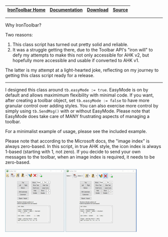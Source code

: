 |[IronToolbar Home](https://thearkive.github.io/IronToolbar_AHK/)|[Documentation](site/docs.html)| [Download](https://github.com/TheArkive/IronToolbar_AHK/archive/refs/heads/master.zip) | [Source](https://github.com/TheArkive/IronToolbar_AHK) | 
|-----------------------------|-------|------|-----|

-----------------------------------------------------------------------------------------------

Why IronToolbar?

Two reasons:
1) This class script has turned out pretty solid and reliable.
2) It was a struggle getting there, due to the Toolbar API's "iron will" to defy my attempts to make this not only accessible for AHK v2, but hopefully more accessible and usable if converted to AHK v1.

The latter is my attempt at a light-hearted joke, reflecting on my journey to getting this class script ready for a release.

-----------------------------------------------------------------------------------------------

I designed this class around `tb.easyMode := true`.  EasyMode is on by default and allows maximimum flexibility with minimal code.  If you want, after creating a toolbar object, set `tb.easyMode := false` to have more granular control over adding styles.  You can also exercise more control by simply using `tb.SendMsg()` with or without EasyMode.  Please note that EasyMode does take care of MANY frustrating aspects of managing a toolbar.

For a minimalist example of usage, please see the included example.

Please note that according to the Microsoft docs, the "image index" is always zero-based.  In this script, in true AHK style, the icon index is always 1-based (starting with 1, not zero).  If you decide to send your own messages to the toolbar, when an image index is required, it needs to be zero-based.

<a href="site/preview.gif"><img src="site/preview.gif" height=200></a>
<a href="site/preview_2.gif"><img src="site/preview_2.gif" height=200></a>
